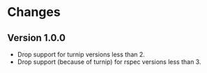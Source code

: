 # Changes

## Version 1.0.0

- Drop support for turnip versions less than 2.
- Drop support (because of turnip) for rspec versions less than 3.